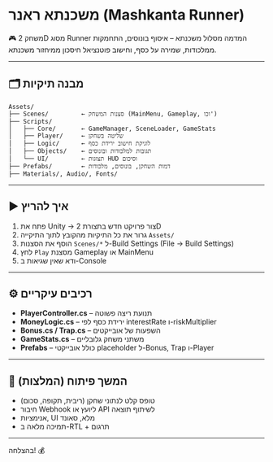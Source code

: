 # משכנתא ראנר (Mashkanta Runner)

🎮 משחק 2D מסוג Runner המדמה מסלול משכנתא – איסוף בונוסים, התחמקות ממלכודות, שמירה על כסף, וחישוב פוטנציאל חיסכון ממיחזור משכנתא.

---

## 🗂 מבנה תיקיות

```
Assets/
├── Scenes/         ← סצנות המשחק (MainMenu, Gameplay, וכו')
├── Scripts/
│   ├── Core/       ← GameManager, SceneLoader, GameStats
│   ├── Player/     ← שליטה בשחקן
│   ├── Logic/      ← לוגיקת חישוב ירידת כסף
│   ├── Objects/    ← תגובות למלכודות ובונוסים
│   └── UI/         ← תצוגות HUD וסיכום
├── Prefabs/        ← דמות השחקן, בונוסים, מלכודות
├── Materials/, Audio/, Fonts/
```

---

## ▶️ איך להריץ

1. פתח את Unity → צור פרויקט חדש בתצורת 2D
2. גרור את כל התיקיות מהקובץ לתוך התיקייה `Assets/`
3. הוסף את הסצנות `Scenes/*` ל-Build Settings (File → Build Settings)
4. לחץ `Play` מסצנת Gameplay או MainMenu
5. ודא שאין שגיאות ב-Console

---

## ⚙️ רכיבים עיקריים

- **PlayerController.cs** – תנועת ריצה פשוטה
- **MoneyLogic.cs** – ירידת כסף לפי interestRate ו-riskMultiplier
- **Bonus.cs / Trap.cs** – השפעות של אובייקטים
- **GameStats.cs** – משתני משחק גלובליים
- **Prefabs** – כולל אובייקטי placeholder ל-Bonus, Trap ו-Player

---

## 🔄 המשך פיתוח (המלצות)

- טופס קלט לנתוני שחקן (ריבית, תקופה, סכום)
- חיבור Webhook ליועץ או API לשיתוף תוצאה
- אנימציות, UI מלא, סאונד
- תמיכה מלאה ב-RTL + תרגום

---

בהצלחה! 💰